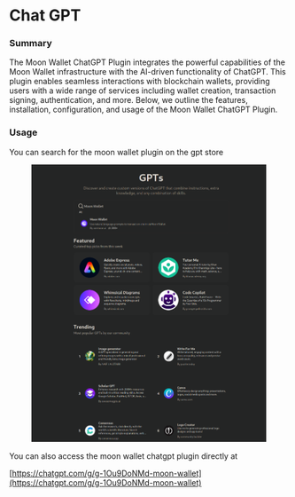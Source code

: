 # Chat GPT

### Summary

The Moon Wallet ChatGPT Plugin integrates the powerful capabilities of the Moon Wallet infrastructure with the AI-driven functionality of ChatGPT. This plugin enables seamless interactions with blockchain wallets, providing users with a wide range of services including wallet creation, transaction signing, authentication, and more. Below, we outline the features, installation, configuration, and usage of the Moon Wallet ChatGPT Plugin.

### Usage

You can search for the moon wallet plugin on the gpt store

<figure><img src="../.gitbook/assets/image.png" alt=""><figcaption></figcaption></figure>

You can also access the moon wallet chatgpt plugin directly at

[https://chatgpt.com/g/g-1Ou9DoNMd-moon-wallet](https://chatgpt.com/g/g-1Ou9DoNMd-moon-wallet)
